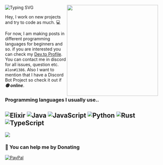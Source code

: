<a href="https:/github.com/kleinalon"><img width="300" align="right" src="https://github.com/kleinalon/kleinalon/blob/main/FJys2k5XsAUbSW7.png?raw=true"></a>

![Typing SVG](https://readme-typing-svg.herokuapp.com?font=roboto&color=%23F7C51D&size=18&vCenter=true&height=16&lines=Hi%2C+I'm+Alon+and+I'm+a+programmer.;I'm+working+on+new+projects.)

Hey, I work on new projects and try to code as much. 💻

For now, I am making posts in different programming languages for beginners and so. if you are interested you can check my [Dev.to Profile](https://dev.to/kleinalon).  You can contact me in discord for all issues, question etc. `Alon#1386`.
Also I want to mention that I have a Discord Bot Project so check it out if _**🟢 online**_.


### Programming languages I usually use..

![Elixir](https://img.shields.io/badge/elixir-%234B275F.svg?style=for-the-badge&logo=elixir&logoColor=white) ![Java](https://img.shields.io/badge/java-%23ED8B00.svg?style=for-the-badge&logo=java&logoColor=white) ![JavaScript](https://img.shields.io/badge/javascript-%23323330.svg?style=for-the-badge&logo=javascript&logoColor=%23F7DF1E) ![Python](https://img.shields.io/badge/python-3670A0?style=for-the-badge&logo=python&logoColor=ffdd54) ![Rust](https://img.shields.io/badge/rust-%23000000.svg?style=for-the-badge&logo=rust&logoColor=white) ![TypeScript](https://img.shields.io/badge/typescript-%23007ACC.svg?style=for-the-badge&logo=typescript&logoColor=white) 
---
[![](https://visitcount.itsvg.in/api?id=kleinalon&icon=0&color=0)](https://visitcount.itsvg.in)
  ### 💸 You can help me by Donating 
  [![PayPal](https://img.shields.io/badge/PayPal-00457C?style=for-the-badge&logo=paypal&logoColor=white)](https://paypal.me/alonklein) 


